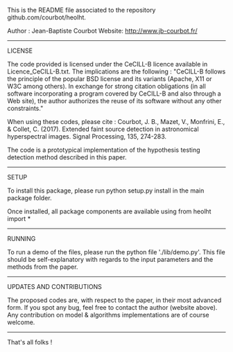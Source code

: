 This is the README file associated to the repository github.com/courbot/heolht.

Author : Jean-Baptiste Courbot
Website: http://www.jb-courbot.fr/

**************************************
LICENSE

The code provided is licensed under the CeCILL-B licence available in Licence_CeCILL-B.txt. The implications are the following :
"CeCILL-B follows the principle of the popular BSD license and its variants (Apache, X11 or W3C among others). In exchange for 
strong citation obligations (in all software incorporating a program covered by CeCILL-B and also through a Web site), the author
authorizes the reuse of its software without any other constraints." 

When using these codes, please cite :
Courbot, J. B., Mazet, V., Monfrini, E., & Collet, C. (2017). Extended faint source detection in astronomical hyperspectral images. 
Signal Processing, 135, 274-283.

The code is a prototypical implementation of the hypothesis testing detection method described in this paper.

**************************************
SETUP

To install this package, please run 
        python setup.py install
in the main package folder.

Once installed, all package components are available using
        from heolht import *
        
**************************************
RUNNING

To run a demo of the files, please run the python file './lib/demo.py'.
This file should be self-explanatory with regards to the input parameters and the methods from the paper.


**************************************
UPDATES AND CONTRIBUTIONS

The proposed codes are, with respect to the paper, in their most advanced form.
If you spot any bug, feel free to contact the author (website above).
Any contribution on model & algorithms implementations are of course welcome.

**************************************
That's all folks !
